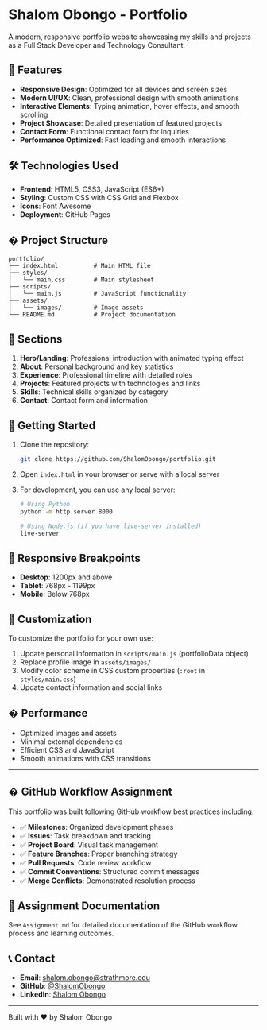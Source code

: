 # Shalom Obongo - Portfolio

A modern, responsive portfolio website showcasing my skills and projects as a Full Stack Developer and Technology Consultant.

## 🚀 Features

- **Responsive Design**: Optimized for all devices and screen sizes
- **Modern UI/UX**: Clean, professional design with smooth animations
- **Interactive Elements**: Typing animation, hover effects, and smooth scrolling
- **Project Showcase**: Detailed presentation of featured projects
- **Contact Form**: Functional contact form for inquiries
- **Performance Optimized**: Fast loading and smooth interactions

## 🛠️ Technologies Used

- **Frontend**: HTML5, CSS3, JavaScript (ES6+)
- **Styling**: Custom CSS with CSS Grid and Flexbox
- **Icons**: Font Awesome
- **Deployment**: GitHub Pages

## � Project Structure

```
portfolio/
├── index.html          # Main HTML file
├── styles/
│   └── main.css        # Main stylesheet
├── scripts/
│   └── main.js         # JavaScript functionality
├── assets/
│   └── images/         # Image assets
└── README.md           # Project documentation
```

## 🌟 Sections

1. **Hero/Landing**: Professional introduction with animated typing effect
2. **About**: Personal background and key statistics
3. **Experience**: Professional timeline with detailed roles
4. **Projects**: Featured projects with technologies and links
5. **Skills**: Technical skills organized by category
6. **Contact**: Contact form and information

## 🚀 Getting Started

1. Clone the repository:
   ```bash
   git clone https://github.com/ShalomObongo/portfolio.git
   ```

2. Open `index.html` in your browser or serve with a local server

3. For development, you can use any local server:
   ```bash
   # Using Python
   python -m http.server 8000
   
   # Using Node.js (if you have live-server installed)
   live-server
   ```

## 📱 Responsive Breakpoints

- **Desktop**: 1200px and above
- **Tablet**: 768px - 1199px
- **Mobile**: Below 768px

## 🔧 Customization

To customize the portfolio for your own use:

1. Update personal information in `scripts/main.js` (portfolioData object)
2. Replace profile image in `assets/images/`
3. Modify color scheme in CSS custom properties (`:root` in `styles/main.css`)
4. Update contact information and social links

## � Performance

- Optimized images and assets
- Minimal external dependencies
- Efficient CSS and JavaScript
- Smooth animations with CSS transitions

---

## � GitHub Workflow Assignment

This portfolio was built following GitHub workflow best practices including:

- ✅ **Milestones**: Organized development phases
- ✅ **Issues**: Task breakdown and tracking
- ✅ **Project Board**: Visual task management
- ✅ **Feature Branches**: Proper branching strategy
- ✅ **Pull Requests**: Code review workflow
- ✅ **Commit Conventions**: Structured commit messages
- ✅ **Merge Conflicts**: Demonstrated resolution process

## 📄 Assignment Documentation

See `Assignment.md` for detailed documentation of the GitHub workflow process and learning outcomes.

## 📞 Contact

- **Email**: shalom.obongo@strathmore.edu
- **GitHub**: [@ShalomObongo](https://github.com/ShalomObongo)
- **LinkedIn**: [Shalom Obongo](https://www.linkedin.com/in/shalom-obongo)

---

Built with ❤️ by Shalom Obongo




